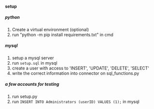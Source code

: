 #### setup

##### python

1. Create a virtual environment (optional)
2. run "python -m pip install requirements.txt" in cmd

##### mysql

1. setup a mysql server
2. run `setup.sql` in mysql
3. create a user with access to 'INSERT', 'UPDATE', 'DELETE', 'SELECT'
4. write the correct information into connector on sql_functions.py

##### a few accounts for testing

1. run setup.py
2. run `INSERT INTO Administrators (userID) VALUES (1);` in mysql